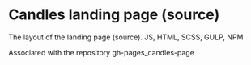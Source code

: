 # Candles landing page (source)
The layout of the landing page (source). JS, HTML, SCSS, GULP, NPM

Associated with the repository gh-pages_candles-page
